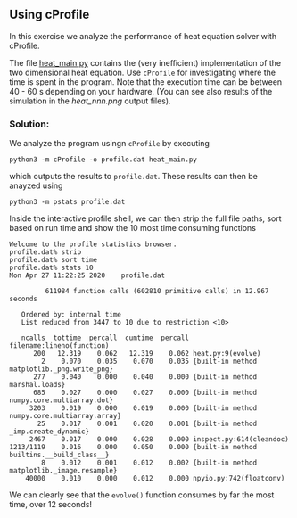 ## Using cProfile

In this exercise we analyze the performance of heat equation solver with cProfile.

The file [heat_main.py](heat_main.py) contains the (very inefficient)
implementation of the two dimensional heat equation. Use `cProfile` for
investigating where the time is spent in the program. Note that the execution 
time can be between 40 - 60 s depending on your hardware. (You can see also 
results of the simulation in the *heat_nnn.png* output files). 

### Solution:

We analyze the program usingn `cProfile` by executing
```
python3 -m cProfile -o profile.dat heat_main.py
```
which outputs the results to `profile.dat`. These results can then be anayzed using
```
python3 -m pstats profile.dat
```
Inside the interactive profile shell, we can then strip the full file paths, sort based on run time and show the 10 most time consuming functions
```
Welcome to the profile statistics browser.
profile.dat% strip
profile.dat% sort time
profile.dat% stats 10
Mon Apr 27 11:22:25 2020    profile.dat

         611984 function calls (602810 primitive calls) in 12.967 seconds

   Ordered by: internal time
   List reduced from 3447 to 10 due to restriction <10>

   ncalls  tottime  percall  cumtime  percall filename:lineno(function)
      200   12.319    0.062   12.319    0.062 heat.py:9(evolve)
        2    0.070    0.035    0.070    0.035 {built-in method matplotlib._png.write_png}
      277    0.040    0.000    0.040    0.000 {built-in method marshal.loads}
      685    0.027    0.000    0.027    0.000 {built-in method numpy.core.multiarray.dot}
     3203    0.019    0.000    0.019    0.000 {built-in method numpy.core.multiarray.array}
       25    0.017    0.001    0.020    0.001 {built-in method _imp.create_dynamic}
     2467    0.017    0.000    0.028    0.000 inspect.py:614(cleandoc)
1213/1119    0.016    0.000    0.050    0.000 {built-in method builtins.__build_class__}
        8    0.012    0.001    0.012    0.002 {built-in method matplotlib._image.resample}
    40000    0.010    0.000    0.012    0.000 npyio.py:742(floatconv)

```
We can clearly see that the `evolve()` function consumes by far the most time, over 12 seconds!